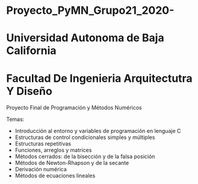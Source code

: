 # Proyecto_PyMN_Grupo21_2020-
# Universidad Autonoma de Baja California
# Facultad De Ingenieria Arquitectutra Y Diseño
Proyecto Final de Programación y Métodos Numéricos

Temas:
* Introducción al entorno y variables de programación en lenguaje C
* Estructuras de control condicionales simples y múltiples
* Estructuras repetitivas
* Funciones, arreglos y matrices
* Métodos cerrados: de la bisección y de la falsa posición
* Métodos de Newton-Rhapson y de la secante
* Derivación numérica
* Métodos de ecuaciones lineales
